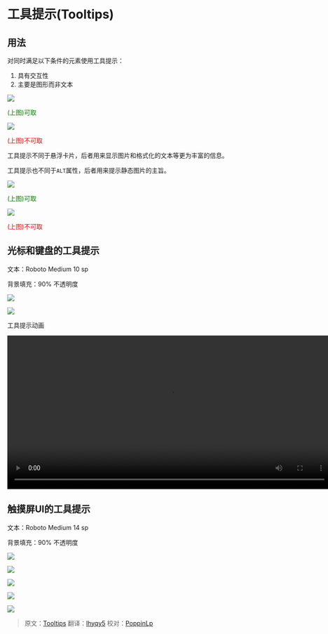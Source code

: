 # 工具提示(Tooltips)

## 用法

对同时满足以下条件的元素使用工具提示：

1. 具有交互性
2. 主要是图形而非文本

![](../images/components-tooltips-usage-tooltips_06a_large_mdpi.png)  

<p> <font color="green">(上图)可取</font></p>

![](../images/components-tooltips-usage-tooltips_06b_large_mdpi.png)  

<p> <font color="red">(上图)不可取</font></p>

工具提示不同于悬浮卡片，后者用来显示图片和格式化的文本等更为丰富的信息。

工具提示也不同于`ALT`属性，后者用来提示静态图片的主旨。


![](../images/components-tooltips-usage-tooltips_13a_large_mdpi.png)  

<p> <font color="green">(上图)可取</font></p>

![](../images/components-tooltips-usage-tooltips_13b_large_mdpi.png)  

<p> <font color="red">(上图)不可取</font></p>

## 光标和键盘的工具提示

文本：Roboto Medium 10 sp

背景填充：90% 不透明度

![](../images/components-tooltips-cursorkeyboardtooltips-tooltips_09_large_mdpi.png)

![](../images/components-tooltips-cursorkeyboardtooltips-tooltips_03_large_mdpi.png)

工具提示动画

<video width="740" height="350" loop="true" controls="controls"
src="http://materialdesign.eoemobile.com/components-tooltips-cursorkeyboardtooltips-tooltips_005_large_xhdpi.webm" ></video>

## 触摸屏UI的工具提示

文本：Roboto Medium 14 sp

背景填充：90% 不透明度

![](../images/components-tooltips-touchuitooltips-tooltips_16_large_mdpi.png)

![](../images/components-tooltips-touchuitooltips-tooltips_15a_large_mdpi.png)

![](../images/components-tooltips-touchuitooltips-tooltips_15b_large_mdpi.png)

![](../images/components-tooltips-touchuitooltips-tooltips_19a_large_mdpi.png)

![](../images/components-tooltips-touchuitooltips-tooltips_19b_large_mdpi.png)

> 原文：[Tooltips](http://www.google.com/design/spec/components/tooltips.html)  翻译：[lhyqy5](https://github.com/lhyqy5)  校对：[PoppinLp](https://github.com/poppinlp)
